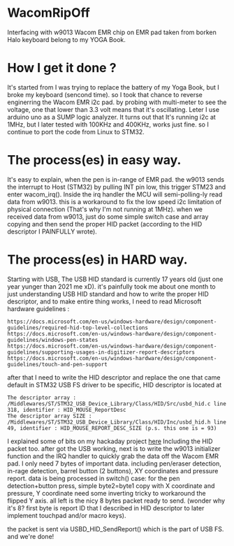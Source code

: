 # WacomRipOff
Interfacing with w9013 Wacom EMR chip on EMR pad taken from borken Halo keyboard belong to my YOGA Book.

# How I get it done ?
It's started from I was trying to replace the battery of my Yoga Book, but I broke my keyboard (sencond time). so I took that chance to reverse enginerring the Wacom EMR i2c pad. by probing with multi-meter to see the voltage, one that lower than 3.3 volt means that it's oscillating. Leter I use arduino uno as a SUMP logic analyzer. It turns out that It's running i2c at 1MHz, but I later tested with 100KHz and 400KHz, works just fine. so I continue to port the code from Linux to STM32. 

# The process(es) in easy way.
It's easy to explain, when the pen is in-range of EMR pad. the w9013 sends the interrupt to Host (STM32) by pulling INT pin low, this trigger STM23 and enter wacom_irq().
Inside the irq handler the MCU will semi-polling-ly read data from w9013. this is a workaround to fix the low speed i2c limitation of physical connection (That's why I'm not running at 1MHz). when we received data from w9013, just do some simple switch case and array copying and then send the proper HID packet (according to the HID descriptor I PAINFULLY wrote).

# The process(es) in HARD way.
Starting with USB, The USB HID standard is currently 17 years old (just one year yunger than 2021 me xD). it's painfully took me about one month to just understanding USB HID standard and how to write the proper HID descriptor, and to make entire thing works, I need to read Microsoft hardware guidelines :
```
https://docs.microsoft.com/en-us/windows-hardware/design/component-guidelines/required-hid-top-level-collections
https://docs.microsoft.com/en-us/windows-hardware/design/component-guidelines/windows-pen-states
https://docs.microsoft.com/en-us/windows-hardware/design/component-guidelines/supporting-usages-in-digitizer-report-descriptors
https://docs.microsoft.com/en-us/windows-hardware/design/component-guidelines/touch-and-pen-support
```
after that I need to write the HID descriptor and replace the one that came default in STM32 USB FS driver to be specific, HID descriptor is located at 
```
The descriptor array :
/Middlewares/ST/STM32_USB_Device_Library/Class/HID/Src/usbd_hid.c line 318, identifier : HID_MOUSE_ReportDesc
The descriptor array SIZE :
/Middlewares/ST/STM32_USB_Device_Library/Class/HID/Inc/usbd_hid.h line 49, identifier : HID_MOUSE_REPORT_DESC_SIZE (p.s. this one is = 93)
```
I explained some of bits on my hackaday project [here](https://hackaday.io/project/180207-wacomi2c-hacked) Including the HID packet too. after got the USB working, next is to write the w9013 initializer function and the IRQ handler to quickly grab the data off the Wacom EMR pad. I only need 7 bytes of important data. including pen/eraser detection, in-rage detection, barrel button (2 buttons), XY coordinates and pressure report. data is being processed in switch() case: for the pen detection+button press, simple byte2=byte1 copy with X coordinate and pressure, Y coordinate need some inverting tricky to workaround the flipped Y axis. all left is the nicy 8 bytes packet ready to send. (wonder why it's 8? first byte is report ID that I described in HID descriptor to later implement touchpad and/or macro keys).

the packet is sent via USBD_HID_SendReport() which is the part of USB FS. and we're done! 
